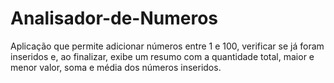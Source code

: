 # Analisador-de-Numeros
Aplicação que permite adicionar números entre 1 e 100, verificar se já foram inseridos e, ao finalizar, exibe um resumo com a quantidade total, maior e menor valor, soma e média dos números inseridos.
